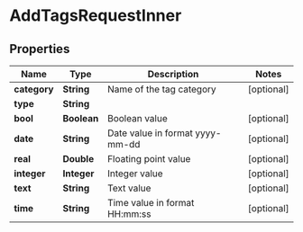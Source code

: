 

# AddTagsRequestInner


## Properties

| Name | Type | Description | Notes |
|------------ | ------------- | ------------- | -------------|
|**category** | **String** | Name of the tag category |  [optional] |
|**type** | **String** |  |  |
|**bool** | **Boolean** | Boolean value |  [optional] |
|**date** | **String** | Date value in format yyyy-mm-dd |  [optional] |
|**real** | **Double** | Floating point value |  [optional] |
|**integer** | **Integer** | Integer value |  [optional] |
|**text** | **String** | Text value |  [optional] |
|**time** | **String** | Time value in format HH:mm:ss |  [optional] |



